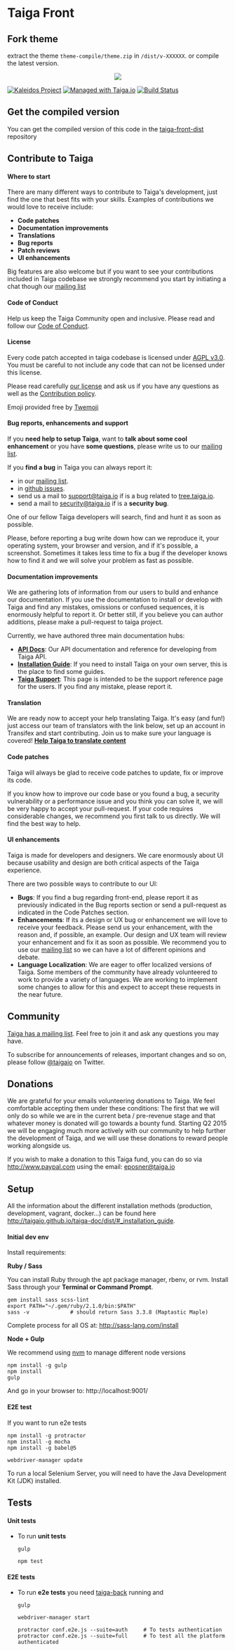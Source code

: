 # Taiga Front

## Fork theme

extract the theme `theme-compile/theme.zip` in `/dist/v-XXXXXX`. or compile the latest version.

<p align="center">
  <img src="theme-compile/screenshot.png" />
</p>

[![Kaleidos Project](http://kaleidos.net/static/img/badge.png)](https://github.com/kaleidos 'Kaleidos Project')
[![Managed with Taiga.io](https://img.shields.io/badge/managed%20with-TAIGA.io-709f14.svg)](https://tree.taiga.io/project/taiga/ 'Managed with Taiga.io')
[![Build Status](https://img.shields.io/travis/taigaio/taiga-front.svg)](https://travis-ci.org/taigaio/taiga-front 'Build Status')

## Get the compiled version

You can get the compiled version of this code in the
[taiga-front-dist](http://github.com/taigaio/taiga-front-dist) repository

## Contribute to Taiga

#### Where to start

There are many different ways to contribute to Taiga's development, just find the one that best fits with your skills. Examples of contributions we would love to receive include:

-   **Code patches**
-   **Documentation improvements**
-   **Translations**
-   **Bug reports**
-   **Patch reviews**
-   **UI enhancements**

Big features are also welcome but if you want to see your contributions included in Taiga codebase we strongly recommend you start by initiating a chat though our [mailing list](http://groups.google.co.uk/d/forum/taigaio)

#### Code of Conduct

Help us keep the Taiga Community open and inclusive. Please read and follow our [Code of Conduct](https://github.com/taigaio/code-of-conduct/blob/master/CODE_OF_CONDUCT.md).

#### License

Every code patch accepted in taiga codebase is licensed under [AGPL v3.0](http://www.gnu.org/licenses/agpl-3.0.html). You must be careful to not include any code that can not be licensed under this license.

Please read carefully [our license](https://github.com/taigaio/taiga-front/blob/master/LICENSE) and ask us if you have any questions as well as the [Contribution policy](https://github.com/taigaio/taiga-front/blob/master/CONTRIBUTING.md).

Emoji provided free by [Twemoji](https://github.com/twitter/twemoji)

#### Bug reports, enhancements and support

If you **need help to setup Taiga**, want to **talk about some cool enhancement** or you have **some questions**, please write us to our [mailing list](http://groups.google.com/d/forum/taigaio).

If you **find a bug** in Taiga you can always report it:

-   in our [mailing list](http://groups.google.com/d/forum/taigaio).
-   in [github issues](https://github.com/taigaio/taiga-front/issues).
-   send us a mail to support@taiga.io if is a bug related to [tree.taiga.io](https://tree.taiga.io).
-   send a mail to security@taiga.io if is a **security bug**.

One of our fellow Taiga developers will search, find and hunt it as soon as possible.

Please, before reporting a bug write down how can we reproduce it, your operating system, your browser and version, and if it's possible, a screenshot. Sometimes it takes less time to fix a bug if the developer knows how to find it and we will solve your problem as fast as possible.

#### Documentation improvements

We are gathering lots of information from our users to build and enhance our documentation. If you use the documentation to install or develop with Taiga and find any mistakes, omissions or confused sequences, it is enormously helpful to report it. Or better still, if you believe you can author additions, please make a pull-request to taiga project.

Currently, we have authored three main documentation hubs:

-   **[API Docs](https://github.com/taigaio/taiga-doc)**: Our API documentation and reference for developing from Taiga API.
-   **[Installation Guide](https://github.com/taigaio/taiga-doc)**: If you need to install Taiga on your own server, this is the place to find some guides.
-   **[Taiga Support](https://github.com/taigaio/taiga-doc)**: This page is intended to be the support reference page for the users. If you find any mistake, please report it.

#### Translation

We are ready now to accept your help translating Taiga. It's easy (and fun!) just access our team of translators with the link below, set up an account in Transifex and start contributing. Join us to make sure your language is covered! **[Help Taiga to translate content](https://www.transifex.com/signup/ 'Help Taiga to translate content')**

#### Code patches

Taiga will always be glad to receive code patches to update, fix or improve its code.

If you know how to improve our code base or you found a bug, a security vulnerability or a performance issue and you think you can solve it, we will be very happy to accept your pull-request. If your code requires considerable changes, we recommend you first talk to us directly. We will find the best way to help.

#### UI enhancements

Taiga is made for developers and designers. We care enormously about UI because usability and design are both critical aspects of the Taiga experience.

There are two possible ways to contribute to our UI:

-   **Bugs**: If you find a bug regarding front-end, please report it as previously indicated in the Bug reports section or send a pull-request as indicated in the Code Patches section.
-   **Enhancements**: If its a design or UX bug or enhancement we will love to receive your feedback. Please send us your enhancement, with the reason and, if possible, an example. Our design and UX team will review your enhancement and fix it as soon as possible. We recommend you to use our [mailing list](http://groups.google.co.uk/d/forum/taigaio) so we can have a lot of different opinions and debate.
-   **Language Localization**: We are eager to offer localized versions of Taiga. Some members of the community have already volunteered to work to provide a variety of languages. We are working to implement some changes to allow for this and expect to accept these requests in the near future.

## Community

[Taiga has a mailing list](http://groups.google.com/d/forum/taigaio). Feel free to join it and ask any questions you may have.

To subscribe for announcements of releases, important changes and so on, please follow [@taigaio](https://twitter.com/taigaio) on Twitter.

## Donations

We are grateful for your emails volunteering donations to Taiga. We feel comfortable accepting them under these conditions: The first that we will only do so while we are in the current beta / pre-revenue stage and that whatever money is donated will go towards a bounty fund. Starting Q2 2015 we will be engaging much more actively with our community to help further the development of Taiga, and we will use these donations to reward people working alongside us.

If you wish to make a donation to this Taiga fund, you can do so via http://www.paypal.com using the email: eposner@taiga.io

## Setup

All the information about the different installation methods (production, development, vagrant, docker...) can be found here http://taigaio.github.io/taiga-doc/dist/#_installation_guide.

#### Initial dev env

Install requirements:

**Ruby / Sass**

You can install Ruby through the apt package manager, rbenv, or rvm.
Install Sass through your **Terminal or Command Prompt**.

```
gem install sass scss-lint
export PATH="~/.gem/ruby/2.1.0/bin:$PATH"
sass -v             # should return Sass 3.3.8 (Maptastic Maple)
```

Complete process for all OS at: http://sass-lang.com/install

**Node + Gulp**

We recommend using [nvm](https://github.com/creationix/nvm) to manage different node versions

```
npm install -g gulp
npm install
gulp
```

And go in your browser to: http://localhost:9001/

#### E2E test

If you want to run e2e tests

```
npm install -g protractor
npm install -g mocha
npm install -g babel@5

webdriver-manager update
```

To run a local Selenium Server, you will need to have the Java Development Kit (JDK) installed.

## Tests

#### Unit tests

-   To run **unit tests**

    ```
    gulp
    ```

    ```
    npm test
    ```

#### E2E tests

-   To run **e2e tests** you need [taiga-back](https://github.com/taigaio/taiga-back) running and

    ```
    gulp
    ```

    ```
    webdriver-manager start
    ```

    ```
    protractor conf.e2e.js --suite=auth     # To tests authentication
    protractor conf.e2e.js --suite=full     # To test all the platform authenticated
    ```
